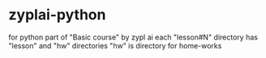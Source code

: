 # zyplai-python
for python part of "Basic course" by zypl ai
each "lesson#N" directory has "lesson" and "hw" directories
"hw" is directory for home-works
